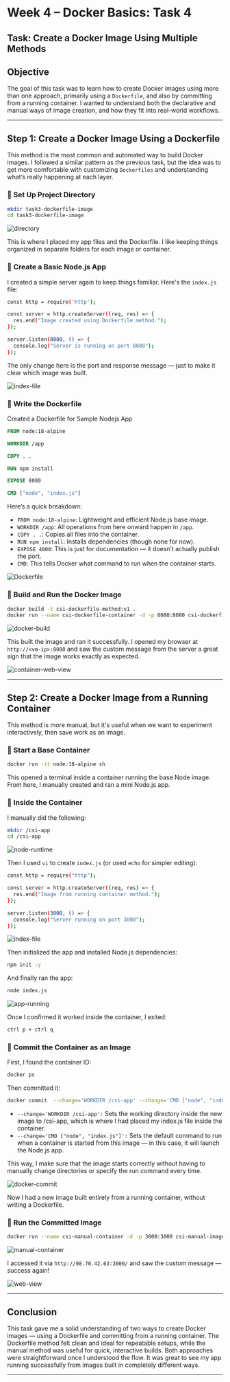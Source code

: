 # Week 4 – Docker Basics: Task 4

## Task: Create a Docker Image Using Multiple Methods

## Objective

The goal of this task was to learn how to create Docker images using more than one approach, primarily using a `Dockerfile`, and also by committing from a running container. I wanted to understand both the declarative and manual ways of image creation, and how they fit into real-world workflows.

---

## Step 1: Create a Docker Image Using a Dockerfile

This method is the most common and automated way to build Docker images. I followed a similar pattern as the previous task, but the idea was to get more comfortable with customizing `Dockerfiles` and understanding what’s really happening at each layer.

### 🔹 Set Up Project Directory

```bash
mkdir task3-dockerfile-image
cd task3-dockerfile-image
```

![directory](./snapshots/directory.jpg)

This is where I placed my app files and the Dockerfile. I like keeping things organized in separate folders for each image or container.

### 🔹 Create a Basic Node.js App

I created a simple server again to keep things familiar. Here's the `index.js` file:

```bash
const http = require('http');

const server = http.createServer((req, res) => {
  res.end("Image created using Dockerfile method.");
});

server.listen(8080, () => {
  console.log("Server is running on port 8080");
});
```

The only change here is the port and response message — just to make it clear which image was built.

![index-file](./snapshots/index-file.jpg)

### 🔹 Write the Dockerfile

Created a Dockerfile for Sample Nodejs App

```Dockerfile
FROM node:18-alpine

WORKDIR /app

COPY . .

RUN npm install

EXPOSE 8080

CMD ["node", "index.js"]
```

Here’s a quick breakdown:

* `FROM node:18-alpine`: Lightweight and efficient Node.js base image.
* `WORKDIR /app`: All operations from here onward happen in `/app`.
* `COPY . .`: Copies all files into the container.
* `RUN npm install`: Installs dependencies (though none for now).
* `EXPOSE 4000`: This is just for documentation — it doesn’t actually publish the port.
* `CMD`: This tells Docker what command to run when the container starts.

![Dockerfile](./snapshots/Dockerfile.jpg)

### 🔹 Build and Run the Docker Image

```bash
docker build -t csi-dockerfile-method:v1 .
docker run --name csi-dockerfile-container -d -p 8080:8080 csi-dockerfile-method:v1
```

![docker-build](./snapshots/container.jpg)

This built the image and ran it successfully. I opened my browser at `http://<vm-ip>:8080` and saw the custom message from the server a great sign that the image works exactly as expected.

![container-web-view](./snapshots/web-view.jpg)

---

## Step 2: Create a Docker Image from a Running Container

This method is more manual, but it's useful when we want to experiment interactively, then save work as an image.

### 🔹 Start a Base Container

```bash
docker run -it node:18-alpine sh
```

This opened a terminal inside a container running the base Node image. From here, I manually created and ran a mini Node.js app.

### 🔹 Inside the Container

I manually did the following:

```bash
mkdir /csi-app
cd /csi-app
```

![node-runtime](./snapshots/manual-image-node.jpg)

Then I used `vi` to create `index.js` (or used `echo` for simpler editing):

```bash
const http = require("http");

const server = http.createServer((req, res) => {
  res.end("Image from running container method.");
});

server.listen(3000, () => { 
  console.log("Server running on port 3000"); 
});
```

![index-file](./snapshots/index-file-manual.jpg)

Then initialized the app and installed Node.js dependencies:

```bash
npm init -y
```
And finally ran the app:

```bash
node index.js
```

![app-running](./snapshots/app-running-inside.jpg)

Once I confirmed it worked inside the container, I exited:

```bash
ctrl p + ctrl q
```

### 🔹 Commit the Container as an Image

First, I found the container ID:

```bash
docker ps
```

Then committed it:

```bash
docker commit  --change='WORKDIR /csi-app' --change='CMD ["node", "index.js"]' 479ff06c0ed5 csi-manual-image:v1
```

- `--change='WORKDIR /csi-app':` Sets the working directory inside the new image to /csi-app, which is where I had placed my index.js file inside the container.
- `--change='CMD ["node", "index.js"]':` Sets the default command to run when a container is started from this image — in this case, it will launch the Node.js app.

This way, I make sure that the image starts correctly without having to manually change directories or specify the run command every time.

![docker-commit](./snapshots/docker-commit.jpg)


Now I had a new image built entirely from a running container, without writing a Dockerfile.

### 🔹 Run the Committed Image

```bash
docker run --name csi-manual-container -d -p 3000:3000 csi-manual-image:v1
```

![manual-container](./snapshots/container-created.jpg)

I accessed it via `http://98.70.42.63:3000/` and saw the custom message — success again!

![web-view](./snapshots/manual-web-view.jpg)

---

## Conclusion

This task gave me a solid understanding of two ways to create Docker images — using a Dockerfile and committing from a running container. The Dockerfile method felt clean and ideal for repeatable setups, while the manual method was useful for quick, interactive builds. Both approaches were straightforward once I understood the flow. It was great to see my app running successfully from images built in completely different ways.

---